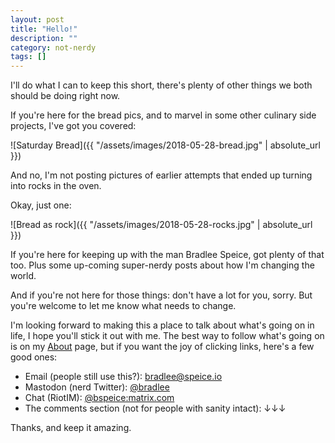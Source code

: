 ```yaml
---
layout: post
title: "Hello!"
description: ""
category: not-nerdy
tags: []
---
```


I'll do what I can to keep this short, there's plenty of other things we both should be doing right now.

If you're here for the bread pics, and to marvel in some other culinary side projects, I've got you covered:

![Saturday Bread]({{ "/assets/images/2018-05-28-bread.jpg" | absolute_url }})

And no, I'm not posting pictures of earlier attempts that ended up turning into rocks in the oven.

Okay, just one:

![Bread as rock]({{ "/assets/images/2018-05-28-rocks.jpg" | absolute_url }})

If you're here for keeping up with the man Bradlee Speice, got plenty of that too. Plus some up-coming
super-nerdy posts about how I'm changing the world.

And if you're not here for those things: don't have a lot for you, sorry. But you're welcome to let me know
what needs to change.

I'm looking forward to making this a place to talk about what's going on in life, I hope you'll stick it out with me.
The best way to follow what's going on is on my [About](/about) page, but if you want the joy of clicking links,
here's a few good ones:

- Email (people still use this?): [bradlee@speice.io](mailto:bradlee@speice.io)
- Mastodon (nerd Twitter): [@bradlee](https://mastodon.social/@bradlee)
- Chat (RiotIM): [@bspeice:matrix.com](https://matrix.to/#/@bspeice:matrix.com)
- The comments section (not for people with sanity intact): ↓↓↓

Thanks, and keep it amazing.

